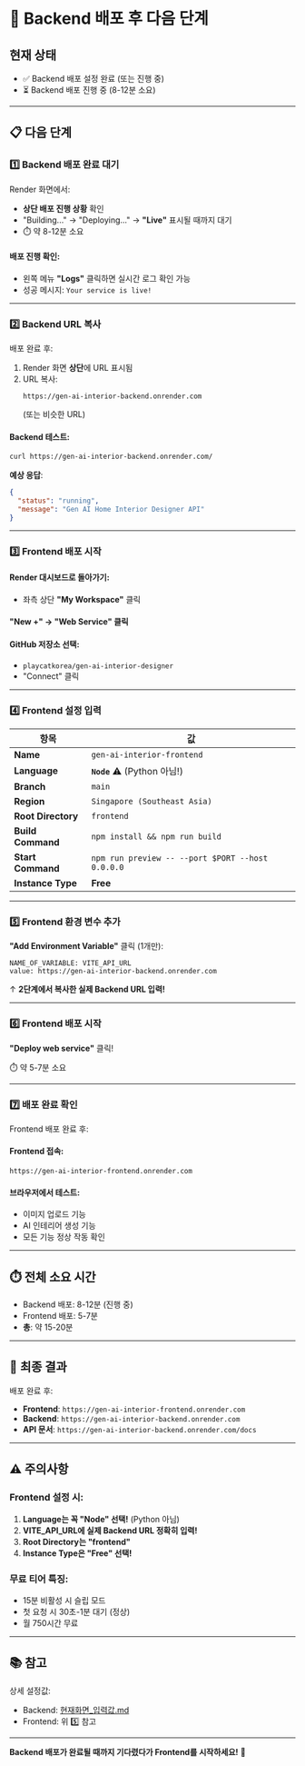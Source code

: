 # 🚀 Backend 배포 후 다음 단계

## 현재 상태
- ✅ Backend 배포 설정 완료 (또는 진행 중)
- ⏳ Backend 배포 진행 중 (8-12분 소요)

---

## 📋 다음 단계

### 1️⃣ Backend 배포 완료 대기

Render 화면에서:
- **상단 배포 진행 상황** 확인
- "Building..." → "Deploying..." → **"Live"** 표시될 때까지 대기
- ⏱️ 약 8-12분 소요

#### 배포 진행 확인:
- 왼쪽 메뉴 **"Logs"** 클릭하면 실시간 로그 확인 가능
- 성공 메시지: `Your service is live!`

---

### 2️⃣ Backend URL 복사

배포 완료 후:
1. Render 화면 **상단**에 URL 표시됨
2. URL 복사:
   ```
   https://gen-ai-interior-backend.onrender.com
   ```
   (또는 비슷한 URL)

#### Backend 테스트:
```bash
curl https://gen-ai-interior-backend.onrender.com/
```

**예상 응답**:
```json
{
  "status": "running",
  "message": "Gen AI Home Interior Designer API"
}
```

---

### 3️⃣ Frontend 배포 시작

#### Render 대시보드로 돌아가기:
- 좌측 상단 **"My Workspace"** 클릭

#### "New +" → "Web Service" 클릭

#### GitHub 저장소 선택:
- `playcatkorea/gen-ai-interior-designer`
- "Connect" 클릭

---

### 4️⃣ Frontend 설정 입력

| 항목 | 값 |
|------|-----|
| **Name** | `gen-ai-interior-frontend` |
| **Language** | **`Node`** ⚠️ (Python 아님!) |
| **Branch** | `main` |
| **Region** | `Singapore (Southeast Asia)` |
| **Root Directory** | `frontend` |
| **Build Command** | `npm install && npm run build` |
| **Start Command** | `npm run preview -- --port $PORT --host 0.0.0.0` |
| **Instance Type** | **Free** |

---

### 5️⃣ Frontend 환경 변수 추가

**"Add Environment Variable"** 클릭 (1개만):

```
NAME_OF_VARIABLE: VITE_API_URL
value: https://gen-ai-interior-backend.onrender.com
```
↑ **2단계에서 복사한 실제 Backend URL 입력!**

---

### 6️⃣ Frontend 배포 시작

**"Deploy web service"** 클릭!

⏱️ 약 5-7분 소요

---

### 7️⃣ 배포 완료 확인

Frontend 배포 완료 후:

#### Frontend 접속:
```
https://gen-ai-interior-frontend.onrender.com
```

#### 브라우저에서 테스트:
- 이미지 업로드 기능
- AI 인테리어 생성 기능
- 모든 기능 정상 작동 확인

---

## ⏱️ 전체 소요 시간

- Backend 배포: 8-12분 (진행 중)
- Frontend 배포: 5-7분
- **총**: 약 15-20분

---

## 🎯 최종 결과

배포 완료 후:
- **Frontend**: `https://gen-ai-interior-frontend.onrender.com`
- **Backend**: `https://gen-ai-interior-backend.onrender.com`
- **API 문서**: `https://gen-ai-interior-backend.onrender.com/docs`

---

## ⚠️ 주의사항

### Frontend 설정 시:
1. **Language는 꼭 "Node" 선택!** (Python 아님)
2. **VITE_API_URL에 실제 Backend URL 정확히 입력!**
3. **Root Directory는 "frontend"**
4. **Instance Type은 "Free" 선택!**

### 무료 티어 특징:
- 15분 비활성 시 슬립 모드
- 첫 요청 시 30초-1분 대기 (정상)
- 월 750시간 무료

---

## 📚 참고

상세 설정값:
- Backend: [현재화면_입력값.md](현재화면_입력값.md)
- Frontend: 위 5️⃣ 참고

---

**Backend 배포가 완료될 때까지 기다렸다가 Frontend를 시작하세요!** 🚀
